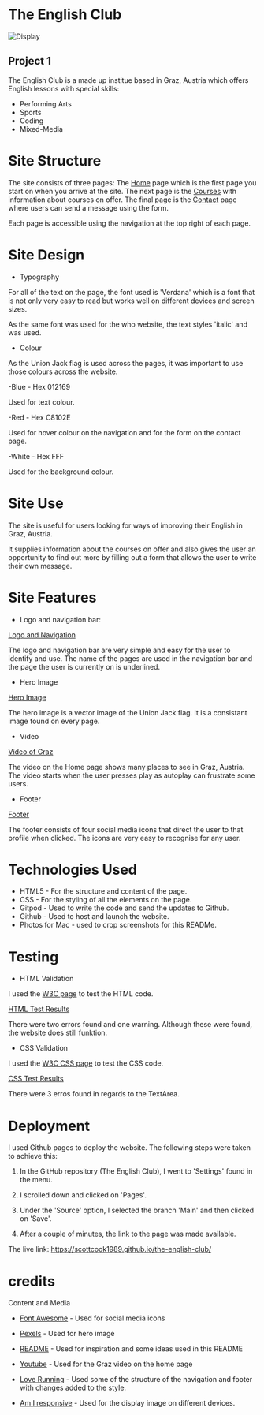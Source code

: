 # The English Club

![Display](../the-english-club/assets/docs/site-display.jpeg)

## Project 1
The English Club is a made up institue based in Graz, Austria which offers English lessons with special skills:
- Performing Arts
- Sports
- Coding
- Mixed-Media


# Site Structure

The site consists of three pages:
The [Home](https://scottcook1989.github.io/the-english-club/) page which is the first page you start on when you arrive at the site.
The next page is the [Courses](https://scottcook1989.github.io/the-english-club/courses.html) with information about courses on offer. The final page is the [Contact](https://scottcook1989.github.io/the-english-club/contact.html) page where users can send a message using the form.

Each page is accessible using the navigation at the top right of each page.

# Site Design

- Typography

For all of the text on the page, the font used is 'Verdana' which is a font that is not only very easy to read but works well on different devices and screen sizes.

As the same font was used for the who website, the text styles 'italic' and  was used.

- Colour

As the Union Jack flag is used across the pages, it was important to use those colours across the website.

-Blue - Hex 012169

Used for text colour.

-Red - Hex C8102E

Used for hover colour on the navigation and for the form on the contact page.

-White - Hex FFF

Used for the background colour.


# Site Use

The site is useful for users looking for ways of improving their English in Graz, Austria.

It supplies information about the courses on offer and also gives the user an opportunity to find out more by filling out a form that allows the user to write their own message.

# Site Features

- Logo and navigation bar:

[Logo and Navigation](../the-english-club/assets/docs/header.jpeg)

The logo and navigation bar are very simple and easy for the user to identify and use. The name of the pages are used in the navigation bar and the page the user is currently on is underlined.


- Hero Image

[Hero Image](../the-english-club/assets/docs/hero-image.jpeg)

The hero image is a vector image of the Union Jack flag. It is a consistant image found on every page.


- Video

[Video of Graz](../the-english-club/assets/docs/video.jpeg)

The video on the Home page shows many places to see in Graz, Austria. The video starts when the user presses play as autoplay can frustrate some users.


- Footer

[Footer](../the-english-club/assets/docs/footer.jpeg)

The footer consists of four social media icons that direct the user to that profile when clicked. The icons are very easy to recognise for any user.


# Technologies Used 

- HTML5 - For the structure and content of the page.
- CSS - For the styling of all the elements on the page.
- Gitpod - Used to write the code and send the updates to Github.
- Github - Used to host and launch the website.
- Photos for Mac - used to crop screenshots for this READMe.


# Testing

- HTML Validation

I used the [W3C page](https://validator.w3.org/) to test the HTML code.

[HTML Test Results](../the-english-club/assets/docs/html-validator.jpeg)

There were two errors found and one warning. Although these were found, the website does still funktion.


- CSS Validation

I used the [W3C CSS page](https://jigsaw.w3.org/css-validator/) to test the CSS code.

[CSS Test Results](../the-english-club/assets/docs/css-validator.jpeg)

There were 3 erros found in regards to the TextArea.


# Deployment

I used Github pages to deploy the website. The following steps were taken to achieve this:

1. In the GitHub repository (The English Club), I went to 'Settings' found in the menu.

2. I scrolled down and clicked on 'Pages'.

3. Under the 'Source' option, I selected the branch 'Main' and then clicked on 'Save'.

4. After a couple of minutes, the link to the page was made available.

The live link: https://scottcook1989.github.io/the-english-club/


# credits

Content and Media

- [Font Awesome](https://fontawesome.com/) - Used for social media icons

- [Pexels](https://www.pexels.com/) - Used for hero image

- [README](https://github.com/kpetrauskas92/alex-honnold-p1) - Used for inspiration and some ideas used in this README

- [Youtube](https://www.youtube.com/) - Used for the Graz video on the home page

- [Love Running](https://github.com/Code-Institute-Solutions/love-running-2.0-sourcecode/tree/main/07-gallery/01-gallery-core-structure/assets/css) - Used some of the structure of the navigation and footer with changes added to the style.

- [Am I responsive](https://ui.dev/amiresponsive) - Used for the display image on different devices.







